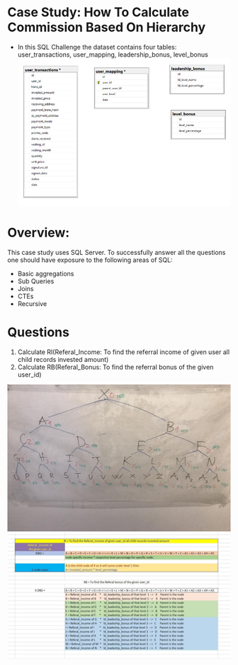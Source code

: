 # Case Study: How To Calculate Commission Based On Hierarchy

* In this SQL Challenge the dataset contains four tables: user_transactions, user_mapping, leadership_bonus, level_bonus
 ![image](https://github.com/haleylearn/commission_based_on_hierarchy/blob/main/diagram.png)

# Overview:
This case study uses SQL Server. To successfully answer all the questions one should have exposure to the following areas of SQL:
* Basic aggregations
* Sub Queries
* Joins
* CTEs
* Recursive

# Questions
1) Calculate RI(Referal_Income: To find the referral income of given user all child records invested amount)
2) Calculate RB(Referal_Bonus: To find the referral bonus of the given user_id)
   
![image](https://github.com/haleylearn/commission_based_on_hierarchy/blob/main/hierarchy.jpg)
![image](https://github.com/haleylearn/commission_based_on_hierarchy/blob/main/explain_calculate_RI_RB.png)
